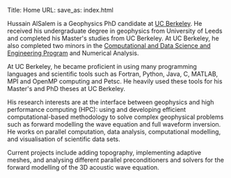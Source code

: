 Title: Home
URL:
save_as: index.html

Hussain AlSalem is a Geophysics PhD candidate at [UC Berkeley](http://www.berkeley.edu). He received his
undergraduate degree in geophysics
from University of Leeds and completed his Master's studies from UC Berkeley. At UC Berkeley, he also completed
two minors in the [Computational and Data Science and Engineering Program](http://citris-uc.org/decse-mission/)
and Numerical Analysis.

At UC Berkeley, he became proficient in using many programming languages and scientific tools such as Fortran,
Python, Java, C, MATLAB, MPI and OpenMP computing and Petsc. He heavily used these tools for his Master's and PhD
theses at UC Berkeley. 

His research interests are at the interface between geophysics and high performance computing (HPC): using
and developing efficient computational-based methodology to solve complex geophysical problems such as
forward modelling the wave equation and full waveform inversion. He works on parallel computation, data analysis,
computational modelling, and visualisation of scientific data sets.

Current projects include adding topography, implementing
adaptive meshes, and analysing different parallel preconditioners
and solvers for the forward modelling of the 3D acoustic wave equation.


